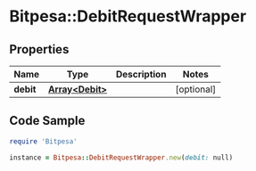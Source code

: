 # Bitpesa::DebitRequestWrapper

## Properties

Name | Type | Description | Notes
------------ | ------------- | ------------- | -------------
**debit** | [**Array&lt;Debit&gt;**](Debit.md) |  | [optional] 

## Code Sample

```ruby
require 'Bitpesa'

instance = Bitpesa::DebitRequestWrapper.new(debit: null)
```


